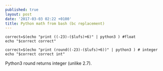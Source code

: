 ```yaml
---
published: true
layout: post
date: '2017-03-03 02:22 +0100'
title: Python math from bash (bc replacement)
---
```

    correct=$(echo "print ((-23)-($lufs)+6)" | python3 ) #float
    echo "$correct correct"
   
    correct=$(echo "print (round((-23)-($lufs)+6))" | python3 ) # integer
    echo "$correct correct int"
    
Python3 round returns integer (unlike 2.7).
